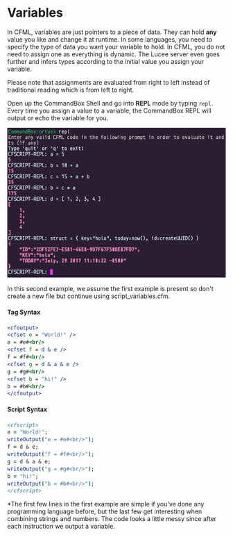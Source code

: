 # Variables

In CFML, variables are just pointers to a piece of data.  They can hold **any** value you like and change it at runtime.  In some languages, you need to specify the type of data you want your variable to hold.  In CFML, you do not need to assign one as everything is dynamic.  The Lucee server even goes further and infers types according to the initial value you assign your variable.

Please note that assignments are evaluated from right to left instead of traditional reading which is from left to right.

Open up the CommandBox Shell and go into **REPL** mode by typing `repl`.  Every time you assign a value to a variable, the CommandBox REPL will output or echo the variable for you.

![](/assets/variables.png)

In this second example, we assume the first example is present so don't create a new file but continue using script_variables.cfm.

#### Tag Syntax

```cfm
<cfoutput>
<cfset e = "World!" />
e = #e#<br/>
<cfset f = d & e />
f = #f#<br/>
<cfset g = d & a & e />
g = #g#<br/>
<cfset b = "hi!" />
b = #b#<br/>
</cfoutput>
```

#### Script Syntax

```cfm
<cfscript>
e = "World!";
writeOutput("e = #e#<br/>");
f = d & e;
writeOutput("f = #f#<br/>");
g = d & a & e;
writeOutput("g = #g#<br/>");
b = "hi!";
writeOutput("b = #b#<br/>");  
</cfscript>
```

*The first few lines in the first example are simple if you've done any programming language before, but the last few get interesting when combining strings and numbers. The code looks a little messy since after each instruction we output a variable.

